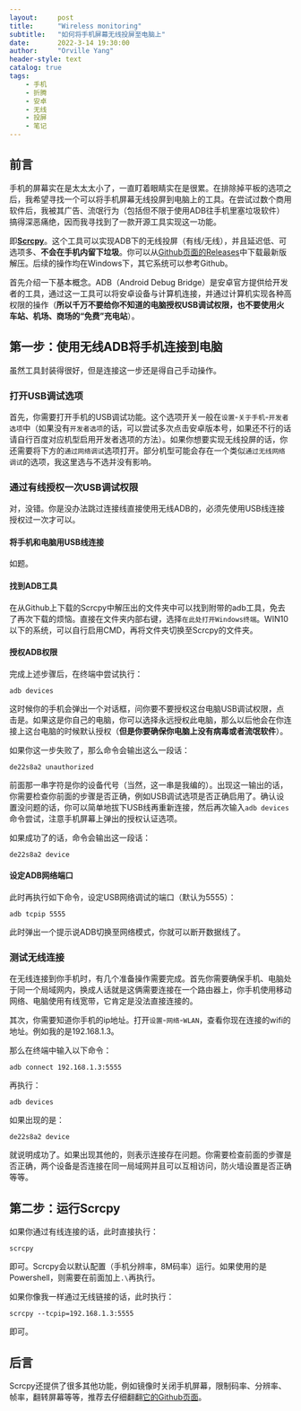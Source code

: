 ```yaml
---
layout:     post
title:      "Wireless monitoring"
subtitle:   "如何将手机屏幕无线投屏至电脑上"
date:       2022-3-14 19:30:00
author:     "Orville Yang"
header-style: text
catalog: true
tags:
    - 手机
    - 折腾
    - 安卓
    - 无线
    - 投屏
    - 笔记
---
```


## 前言

手机的屏幕实在是太太太小了，一直盯着眼睛实在是很累。在排除掉平板的选项之后，我希望寻找一个可以将手机屏幕无线投屏到电脑上的工具。在尝试过数个商用软件后，我被其广告、流氓行为（包括但不限于使用ADB往手机里塞垃圾软件）搞得深恶痛绝，因而我寻找到了一款开源工具实现这一功能。

即[**Scrcpy**](https://github.com/Genymobile/scrcpy)。这个工具可以实现ADB下的无线投屏（有线/无线），并且延迟低、可选项多、**不会在手机内留下垃圾**。你可以从[Github页面的Releases](https://github.com/Genymobile/scrcpy/releases)中下载最新版解压。后续的操作均在Windows下，其它系统可以参考Github。

首先介绍一下基本概念。ADB（Android Debug Bridge）是安卓官方提供给开发者的工具，通过这一工具可以将安卓设备与计算机连接，并通过计算机实现各种高权限的操作（**所以千万不要给你不知道的电脑授权USB调试权限，也不要使用火车站、机场、商场的“免费”充电站**）。

## 第一步：使用无线ADB将手机连接到电脑

虽然工具封装得很好，但是连接这一步还是得自己手动操作。

### 打开USB调试选项

首先，你需要打开手机的USB调试功能。这个选项开关一般在`设置`-`关于手机`-`开发者选项`中（如果没有`开发者选项`的话，可以尝试多次点击安卓版本号，如果还不行的话请自行百度对应机型启用开发者选项的方法）。如果你想要实现无线投屏的话，你还需要将下方的`通过网络调试`选项打开。部分机型可能会存在一个类似`通过无线网络调试`的选项，我这里选与不选并没有影响。

### 通过有线授权一次USB调试权限

对，没错。你是没办法跳过连接线直接使用无线ADB的，必须先使用USB线连接授权过一次才可以。

#### 将手机和电脑用USB线连接

如题。

#### 找到ADB工具

在从Github上下载的Scrcpy中解压出的文件夹中可以找到附带的adb工具，免去了再次下载的烦恼。直接在文件夹内部右键，选择`在此处打开Windows终端`。WIN10以下的系统，可以自行启用CMD，再将文件夹切换至Scrcpy的文件夹。

#### 授权ADB权限

完成上述步骤后，在终端中尝试执行：

```shell
adb devices
```

这时候你的手机会弹出一个对话框，问你要不要授权这台电脑USB调试权限，点击是。如果这是你自己的电脑，你可以选择永远授权此电脑，那么以后他会在你连接上这台电脑的时候默认授权（**但是你要确保你电脑上没有病毒或者流氓软件**）。

如果你这一步失败了，那么命令会输出这么一段话：

```shell
de22s8a2 unauthorized
```
前面那一串字符是你的设备代号（当然，这一串是我编的）。出现这一输出的话，你需要检查你前面的步骤是否正确，例如USB调试选项是否正确启用了。确认设置没问题的话，你可以简单地拔下USB线再重新连接，然后再次输入`adb devices`命令尝试，注意手机屏幕上弹出的授权认证选项。

如果成功了的话，命令会输出这一段话：

```shell
de22s8a2 device
```

#### 设定ADB网络端口

此时再执行如下命令，设定USB网络调试的端口（默认为5555）：

```shell
adb tcpip 5555
```

此时弹出一个提示说ADB切换至网络模式，你就可以断开数据线了。

### 测试无线连接

在无线连接到你手机时，有几个准备操作需要完成。首先你需要确保手机、电脑处于同一个局域网内，换成人话就是这俩需要连接在一个路由器上，你手机使用移动网络、电脑使用有线宽带，它肯定是没法直接连接的。

其次，你需要知道你手机的ip地址。打开`设置`-`网络`-`WLAN`，查看你现在连接的wifi的地址。例如我的是192.168.1.3。

那么在终端中输入以下命令：

```shell
adb connect 192.168.1.3:5555
```

再执行：

```shell
adb devices
```

如果出现的是：

```shell
de22s8a2 device
```

就说明成功了。如果出现其他的，则表示连接存在问题。你需要检查前面的步骤是否正确，两个设备是否连接在同一局域网并且可以互相访问，防火墙设置是否正确等等。

## 第二步：运行Scrcpy

如果你通过有线连接的话，此时直接执行：

```shell
scrcpy
```

即可。Scrcpy会以默认配置（手机分辨率，8M码率）运行。如果使用的是Powershell，则需要在前面加上`.\`再执行。

如果你像我一样通过无线链接的话，此时执行：

```shell
scrcpy --tcpip=192.168.1.3:5555
```

即可。

## 后言

Scrcpy还提供了很多其他功能，例如镜像时关闭手机屏幕，限制码率、分辨率、帧率，翻转屏幕等等，推荐去仔细翻翻[它的Github页面](https://github.com/Genymobile/scrcpy)。
